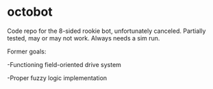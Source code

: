 # octobot
Code repo for the 8-sided rookie bot, unfortunately canceled. Partially
tested, may or may not work. Always needs a sim run.


Former goals:

-Functioning field-oriented drive system

-Proper fuzzy logic implementation
